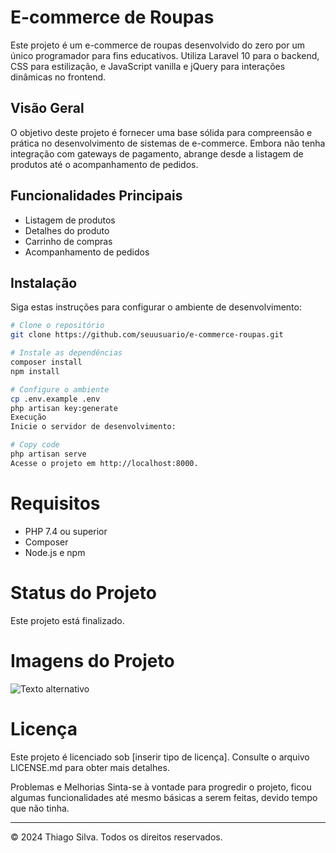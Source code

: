 # E-commerce de Roupas

Este projeto é um e-commerce de roupas desenvolvido do zero por um único programador para fins educativos. Utiliza Laravel 10 para o backend, CSS para estilização, e JavaScript vanilla e jQuery para interações dinâmicas no frontend.

## Visão Geral

O objetivo deste projeto é fornecer uma base sólida para compreensão e prática no desenvolvimento de sistemas de e-commerce. Embora não tenha integração com gateways de pagamento, abrange desde a listagem de produtos até o acompanhamento de pedidos.

## Funcionalidades Principais

- Listagem de produtos
- Detalhes do produto
- Carrinho de compras
- Acompanhamento de pedidos

## Instalação

Siga estas instruções para configurar o ambiente de desenvolvimento:

```bash
# Clone o repositório
git clone https://github.com/seuusuario/e-commerce-roupas.git

# Instale as dependências
composer install
npm install

# Configure o ambiente
cp .env.example .env
php artisan key:generate
Execução
Inicie o servidor de desenvolvimento:

# Copy code
php artisan serve
Acesse o projeto em http://localhost:8000.

```

# Requisitos
- PHP 7.4 ou superior
- Composer
- Node.js e npm

# Status do Projeto
Este projeto está finalizado.

# Imagens do Projeto

![Texto alternativo](pi/public/images/print-screens/Screenshot.png)

# Licença
Este projeto é licenciado sob [inserir tipo de licença]. Consulte o arquivo LICENSE.md para obter mais detalhes.

Problemas e Melhorias
Sinta-se à vontade para progredir o projeto, ficou algumas funcionalidades até mesmo básicas a serem feitas, devido tempo que não tinha. 

---

© 2024 Thiago Silva. Todos os direitos reservados.
